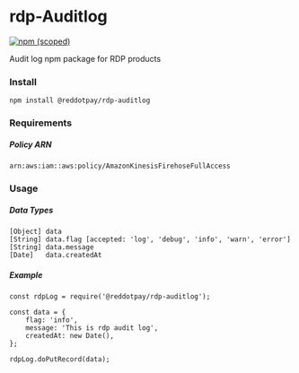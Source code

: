 # rdp-Auditlog
[![npm (scoped)](https://img.shields.io/npm/v/@reddotpay/rdp-auditlog.svg)](https://www.npmjs.com/package/@reddotpay/rdp-auditlog)

Audit log npm package for RDP products

### Install
```npm install @reddotpay/rdp-auditlog```

### Requirements

##### Policy ARN
```
arn:aws:iam::aws:policy/AmazonKinesisFirehoseFullAccess
```

### Usage

##### Data Types
```
[Object] data
[String] data.flag [accepted: 'log', 'debug', 'info', 'warn', 'error']
[String] data.message
[Date]   data.createdAt
```

##### Example
```
const rdpLog = require('@reddotpay/rdp-auditlog');

const data = {
    flag: 'info',
    message: 'This is rdp audit log',
    createdAt: new Date(),
};

rdpLog.doPutRecord(data);
```
